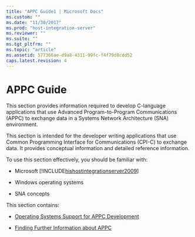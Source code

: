 ```yaml
---
title: "APPC Guide1 | Microsoft Docs"
ms.custom: ""
ms.date: "11/30/2017"
ms.prod: "host-integration-server"
ms.reviewer: ""
ms.suite: ""
ms.tgt_pltfrm: ""
ms.topic: "article"
ms.assetid: 577366ae-d9a8-4311-99fc-f4f79d8cdd52
caps.latest.revision: 4
---
```

# APPC Guide
This section provides information required to develop C-language applications that use Advanced Program-to-Program Communications (APPC) to exchange data in a Systems Network Architecture (SNA) environment.  
  
 This section is intended for the developer writing applications that use Common Programming Interface for Communications (CPI-C) to exchange data. It provides conceptual information and detailed reference information.  
  
 To use this section effectively, you should be familiar with:  
  
-   Microsoft [!INCLUDE[hishostintegrationserver2009](../includes/hishostintegrationserver2009-md.md)]  
  
-   Windows operating systems  
  
-   SNA concepts  
  
 This section contains:  
  
-   [Operating Systems Support for APPC Development](../core/operating-systems-support-for-appc-development2.md)  
  
-   [Finding Further Information about APPC](../core/finding-further-information-about-appc1.md)
